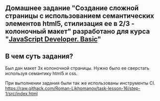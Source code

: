 ## Домашнее задание "Создание сложной страницы с использованием семантических элементов html5, стилизация ее в 2/3 - колоночный макет" разработано для курса "[JavaScript Developer. Basic](https://otus.ru/lessons/javascript-basic/?int_source=courses_catalog&int_term=programming)"

## В чем суть задания?

Был дан макет 3х колоночной страницы. Нужно было ее сверстать используя семантику html5 и css.

При выполнении задания были так же использованы инструменты CI.  
https://raw.githack.com/Roman-Likhomanov/task-lesson-16/step-1/src/index.html
